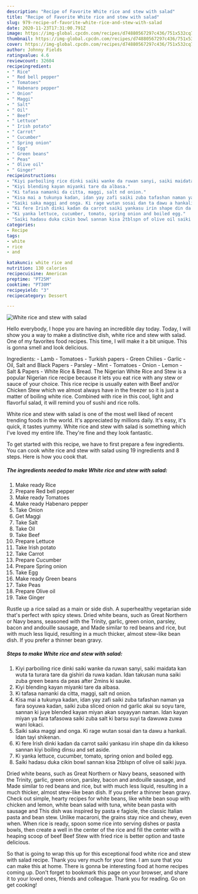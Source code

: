 ```yaml
---
description: "Recipe of Favorite White rice and stew with salad"
title: "Recipe of Favorite White rice and stew with salad"
slug: 979-recipe-of-favorite-white-rice-and-stew-with-salad
date: 2020-11-23T17:31:00.791Z
image: https://img-global.cpcdn.com/recipes/d74880567297c436/751x532cq70/white-rice-and-stew-with-salad-recipe-main-photo.jpg
thumbnail: https://img-global.cpcdn.com/recipes/d74880567297c436/751x532cq70/white-rice-and-stew-with-salad-recipe-main-photo.jpg
cover: https://img-global.cpcdn.com/recipes/d74880567297c436/751x532cq70/white-rice-and-stew-with-salad-recipe-main-photo.jpg
author: Johnny Fields
ratingvalue: 4.6
reviewcount: 32604
recipeingredient:
- " Rice"
- " Red bell pepper"
- " Tomatoes"
- " Habenaro pepper"
- " Onion"
- " Maggi"
- " Salt"
- " Oil"
- " Beef"
- " Lettuce"
- " Irish potato"
- " Carrot"
- " Cucumber"
- " Spring onion"
- " Egg"
- " Green beans"
- " Peas"
- " Olive oil"
- " Ginger"
recipeinstructions:
- "Kiyi parboiling rice dinki saiki wanke da ruwan sanyi, saiki maidata kan wuta ta turara tare da gishiri da ruwa kadan. Idan takusan nuna saiki zuba green beans da peas after 2mins ki sauke."
- "Kiyi blending kayan miyanki tare da albasa."
- "Ki tafasa namanki da citta, maggi, salt nd onion."
- "Kisa mai a tukunya kadan, idan yay zafi saiki zuba tafashan naman ya fara soyuwa kadan, saiki zuba sliced onion nd garlic akai su soyu tare, sannan ki juye blended kayan miyan akan soyayyan naman. Idan kayan miyan ya fara tafasowa saiki zuba salt ki barsu suyi ta dawuwa zuwa wani lokaci."
- "Saiki saka maggi and onga. Ki rage wutan sosai dan ta dawu a hankali. Idan tayi shikenan."
- "Ki fere Irish dinki kadan da carrot saiki yankasu irin shape din da kikeso sannan kiyi boiling dinsu and set aside."
- "Ki yanka lettuce, cucumber, tomato, spring onion and boiled egg."
- "Saiki hadasu duka cikin bowl sannan kisa 2tblspn of olive oil saiki juya."
categories:
- Recipe
tags:
- white
- rice
- and

katakunci: white rice and 
nutrition: 130 calories
recipecuisine: American
preptime: "PT25M"
cooktime: "PT30M"
recipeyield: "3"
recipecategory: Dessert

---
```



![White rice and stew with salad](https://img-global.cpcdn.com/recipes/d74880567297c436/751x532cq70/white-rice-and-stew-with-salad-recipe-main-photo.jpg)

Hello everybody, I hope you are having an incredible day today. Today, I will show you a way to make a distinctive dish, white rice and stew with salad. One of my favorites food recipes. This time, I will make it a bit unique. This is gonna smell and look delicious.

Ingredients: - Lamb - Tomatoes - Turkish papers - Green Chilies - Garlic - Oil, Salt and Black Papers - Parsley - Mint - Tomatoes - Onion - Lemon - Salt &amp; Papers - White Rice &amp; Bread. The Nigerian White Rice and Stew is a popular Nigerian rice recipe because it lets you eat rice with any stew or sauce of your choice. This rice recipe is usually eaten with Beef and/or Chicken Stew which we almost always have in the freezer so it is just a matter of boiling white rice. Combined with rice in this cool, light and flavorful salad, it will remind you of sushi and rice rolls.

White rice and stew with salad is one of the most well liked of recent trending foods in the world. It's appreciated by millions daily. It's easy, it's quick, it tastes yummy. White rice and stew with salad is something which I've loved my entire life. They're fine and they look fantastic.


To get started with this recipe, we have to first prepare a few ingredients. You can cook white rice and stew with salad using 19 ingredients and 8 steps. Here is how you cook that.

<!--inarticleads1-->

##### The ingredients needed to make White rice and stew with salad:

1. Make ready  Rice
1. Prepare  Red bell pepper
1. Make ready  Tomatoes
1. Make ready  Habenaro pepper
1. Take  Onion
1. Get  Maggi
1. Take  Salt
1. Take  Oil
1. Take  Beef
1. Prepare  Lettuce
1. Take  Irish potato
1. Take  Carrot
1. Prepare  Cucumber
1. Prepare  Spring onion
1. Take  Egg
1. Make ready  Green beans
1. Take  Peas
1. Prepare  Olive oil
1. Take  Ginger


Rustle up a rice salad as a main or side dish. A superhealthy vegetarian side that&#39;s perfect with spicy stews. Dried white beans, such as Great Northern or Navy beans, seasoned with the Trinity, garlic, green onion, parsley, bacon and andouille sausage, and Made similar to red beans and rice, but with much less liquid, resulting in a much thicker, almost stew-like bean dish. If you prefer a thinner bean gravy. 

<!--inarticleads2-->

##### Steps to make White rice and stew with salad:

1. Kiyi parboiling rice dinki saiki wanke da ruwan sanyi, saiki maidata kan wuta ta turara tare da gishiri da ruwa kadan. Idan takusan nuna saiki zuba green beans da peas after 2mins ki sauke.
1. Kiyi blending kayan miyanki tare da albasa.
1. Ki tafasa namanki da citta, maggi, salt nd onion.
1. Kisa mai a tukunya kadan, idan yay zafi saiki zuba tafashan naman ya fara soyuwa kadan, saiki zuba sliced onion nd garlic akai su soyu tare, sannan ki juye blended kayan miyan akan soyayyan naman. Idan kayan miyan ya fara tafasowa saiki zuba salt ki barsu suyi ta dawuwa zuwa wani lokaci.
1. Saiki saka maggi and onga. Ki rage wutan sosai dan ta dawu a hankali. Idan tayi shikenan.
1. Ki fere Irish dinki kadan da carrot saiki yankasu irin shape din da kikeso sannan kiyi boiling dinsu and set aside.
1. Ki yanka lettuce, cucumber, tomato, spring onion and boiled egg.
1. Saiki hadasu duka cikin bowl sannan kisa 2tblspn of olive oil saiki juya.


Dried white beans, such as Great Northern or Navy beans, seasoned with the Trinity, garlic, green onion, parsley, bacon and andouille sausage, and Made similar to red beans and rice, but with much less liquid, resulting in a much thicker, almost stew-like bean dish. If you prefer a thinner bean gravy. Check out simple, hearty recipes for white beans, like white bean soup with chicken and lemon, white bean salad with tuna, white bean pasta with sausage and This dish was inspired by pasta e fagiole, the classic Italian pasta and bean stew. Unlike macaroni, the grains stay nice and chewy, even when. When rice is ready, spoon some rice into serving dishes or pasta bowls, then create a well in the center of the rice and fill the center with a heaping scoop of beef Beef Stew with fried rice is better option and taste delicious. 

So that is going to wrap this up for this exceptional food white rice and stew with salad recipe. Thank you very much for your time. I am sure that you can make this at home. There is gonna be interesting food at home recipes coming up. Don't forget to bookmark this page on your browser, and share it to your loved ones, friends and colleague. Thank you for reading. Go on get cooking!
